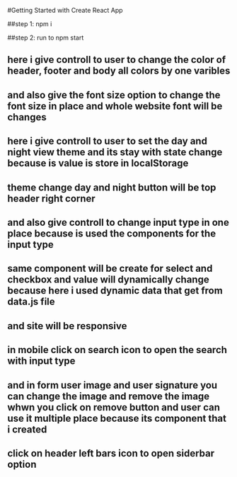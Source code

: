 #Getting Started with Create React App

##step 1: npm i

##step 2: run to npm start

## here i give controll to user to change the color of header, footer and body all colors by one varibles

## and also give the font size option to change the font size in place and whole website font will be changes

## here i give controll to user to set the day and night view theme and its stay with state change because is value is store in localStorage

## theme change day and night button will be top header right corner

## and also give controll to change input type in one place because is used the components for the input type

## same component will be create for select and checkbox and value will dynamically change because here i used dynamic data that get from data.js file

## and site will be responsive

## in mobile click on search icon to open the search with input type

## and in form user image and user signature you can change the image and remove the image whwn you click on remove button and user can use it multiple place because its component that i created

## click on header left bars icon to open siderbar option
